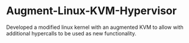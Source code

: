 # Augment-Linux-KVM-Hypervisor
Developed a modified linux kernel with an augmented KVM to allow with additional hypercalls to be used as new functionality.
